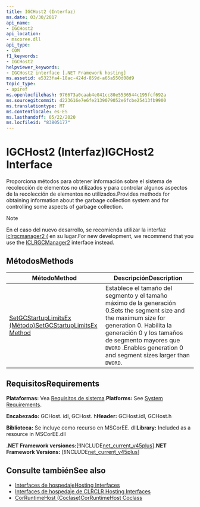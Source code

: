 ```yaml
---
title: IGCHost2 (Interfaz)
ms.date: 03/30/2017
api_name:
- IGCHost2
api_location:
- mscoree.dll
api_type:
- COM
f1_keywords:
- IGCHost2
helpviewer_keywords:
- IGCHost2 interface [.NET Framework hosting]
ms.assetid: e5323fa4-18ac-424d-859d-a65a550d08d9
topic_type:
- apiref
ms.openlocfilehash: 976673a0caab4e041cc80e5536544c195fcf692a
ms.sourcegitcommit: d223616e7e6fe2139079052e6fcbe25413fb9900
ms.translationtype: MT
ms.contentlocale: es-ES
ms.lasthandoff: 05/22/2020
ms.locfileid: "83805177"
---
```

# <a name="igchost2-interface"></a><span data-ttu-id="d206b-102">IGCHost2 (Interfaz)</span><span class="sxs-lookup"><span data-stu-id="d206b-102">IGCHost2 Interface</span></span>
<span data-ttu-id="d206b-103">Proporciona métodos para obtener información sobre el sistema de recolección de elementos no utilizados y para controlar algunos aspectos de la recolección de elementos no utilizados.</span><span class="sxs-lookup"><span data-stu-id="d206b-103">Provides methods for obtaining information about the garbage collection system and for controlling some aspects of garbage collection.</span></span>  
  
> [!NOTE]
> <span data-ttu-id="d206b-104">En el caso del nuevo desarrollo, se recomienda utilizar la interfaz [iclrgcmanager2 (](iclrgcmanager2-interface.md) en su lugar.</span><span class="sxs-lookup"><span data-stu-id="d206b-104">For new development, we recommend that you use the [ICLRGCManager2](iclrgcmanager2-interface.md) interface instead.</span></span>  
  
## <a name="methods"></a><span data-ttu-id="d206b-105">Métodos</span><span class="sxs-lookup"><span data-stu-id="d206b-105">Methods</span></span>  
  
|<span data-ttu-id="d206b-106">Método</span><span class="sxs-lookup"><span data-stu-id="d206b-106">Method</span></span>|<span data-ttu-id="d206b-107">Descripción</span><span class="sxs-lookup"><span data-stu-id="d206b-107">Description</span></span>|  
|------------|-----------------|  
|[<span data-ttu-id="d206b-108">SetGCStartupLimitsEx (Método)</span><span class="sxs-lookup"><span data-stu-id="d206b-108">SetGCStartupLimitsEx Method</span></span>](igchost2-setgcstartuplimitsex-method.md)|<span data-ttu-id="d206b-109">Establece el tamaño del segmento y el tamaño máximo de la generación 0.</span><span class="sxs-lookup"><span data-stu-id="d206b-109">Sets the segment size and the maximum size for generation 0.</span></span> <span data-ttu-id="d206b-110">Habilita la generación 0 y los tamaños de segmento mayores que `DWORD` .</span><span class="sxs-lookup"><span data-stu-id="d206b-110">Enables generation 0 and segment sizes larger than `DWORD`.</span></span>|  
  
## <a name="requirements"></a><span data-ttu-id="d206b-111">Requisitos</span><span class="sxs-lookup"><span data-stu-id="d206b-111">Requirements</span></span>  
 <span data-ttu-id="d206b-112">**Plataformas:** Vea [Requisitos de sistema](../../get-started/system-requirements.md).</span><span class="sxs-lookup"><span data-stu-id="d206b-112">**Platforms:** See [System Requirements](../../get-started/system-requirements.md).</span></span>  
  
 <span data-ttu-id="d206b-113">**Encabezado:** GCHost. idl, GCHost. h</span><span class="sxs-lookup"><span data-stu-id="d206b-113">**Header:** GCHost.idl, GCHost.h</span></span>  
  
 <span data-ttu-id="d206b-114">**Biblioteca:** Se incluye como recurso en MSCorEE. dll</span><span class="sxs-lookup"><span data-stu-id="d206b-114">**Library:** Included as a resource in MSCorEE.dll</span></span>  
  
 <span data-ttu-id="d206b-115">**.NET Framework versiones:**[!INCLUDE[net_current_v45plus](../../../../includes/net-current-v45plus-md.md)]</span><span class="sxs-lookup"><span data-stu-id="d206b-115">**.NET Framework Versions:** [!INCLUDE[net_current_v45plus](../../../../includes/net-current-v45plus-md.md)]</span></span>  
  
## <a name="see-also"></a><span data-ttu-id="d206b-116">Consulte también</span><span class="sxs-lookup"><span data-stu-id="d206b-116">See also</span></span>

- [<span data-ttu-id="d206b-117">Interfaces de hospedaje</span><span class="sxs-lookup"><span data-stu-id="d206b-117">Hosting Interfaces</span></span>](hosting-interfaces.md)
- [<span data-ttu-id="d206b-118">Interfaces de hospedaje de CLR</span><span class="sxs-lookup"><span data-stu-id="d206b-118">CLR Hosting Interfaces</span></span>](clr-hosting-interfaces.md)
- [<span data-ttu-id="d206b-119">CorRuntimeHost (Coclase)</span><span class="sxs-lookup"><span data-stu-id="d206b-119">CorRuntimeHost Coclass</span></span>](corruntimehost-coclass.md)
